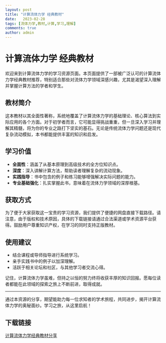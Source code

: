 ```yaml
---
layout: post
title: "计算流体力学 经典教材"
date:   2023-02-28
tags: [流体力学,教材,计算,学习,理解]
comments: true
author: admin
---
```

# 计算流体力学 经典教材

欢迎来到计算流体力学的学习资源页面。本页面提供了一部被广泛认可的计算流体力学经典教材推荐，特别适合那些对流体力学领域深感兴趣，尤其是渴望深入理解并掌握计算方法的学者和学生。

## 教材简介

这本教材以其全面性著称，系统地覆盖了计算流体力学的基础理论、核心算法到实际应用的各个方面。对于初学者而言，它可能显得挑战重重，但一旦深入学习并理解其精髓，将为你的专业之路打下坚实的基石。无论是传统流体力学问题还是现代复杂流动模拟，本书都能提供丰富的知识和启发。

## 学习价值

- **全面性**：涵盖了从基本原理到高级技术的全方位知识点。
- **深度**：深入讲解计算方法，帮助读者理解复杂的流动现象。
- **实践指导**：书中包含的例子和练习能够增强解决实际问题的能力。
- **专业基础强化**：扎实掌握此书，意味着在流体力学领域的深厚根基。

## 获取方式

为了便于大家获取这一宝贵的学习资源，我们提供了便捷的网盘直接下载路径。请注意，由于版权和技术原因，具体的下载链接请通过合法渠道或学术资源平台获得。鼓励用户尊重知识产权，在学习的同时支持正版教材。

## 使用建议

- 结合课程或导师指导进行系统学习。
- 亲手实践书中的例子以加深理解。
- 活跃于相关论坛和社区，与其他学习者交流心得。

记住，计算流体力学虽难，但持之以恒的努力终将收获丰厚的知识回报。愿每位读者都能在此领域的探索之旅上不断前进，取得成就。

---

通过本资源的分享，期望能助力每一位求知者的学术旅程，共同进步，揭开计算流体力学的奥秘面纱。学习之旅，从这里启航！

## 下载链接

[计算流体力学经典教材分享](https://pan.quark.cn/s/6212ff2b380c)